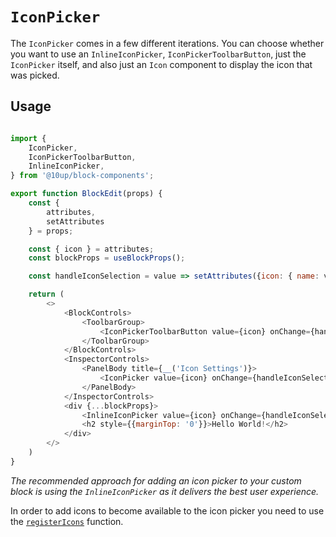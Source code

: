 # `IconPicker`

The `IconPicker` comes in a few different iterations. You can choose whether you want to use an `InlineIconPicker`, `IconPickerToolbarButton`, just the `IconPicker` itself, and also just an `Icon` component to display the icon that was picked.

## Usage

```js

import {
    IconPicker,
    IconPickerToolbarButton,
    InlineIconPicker,
} from '@10up/block-components';

export function BlockEdit(props) {
    const {
        attributes,
        setAttributes
    } = props;

    const { icon } = attributes;
    const blockProps = useBlockProps();

    const handleIconSelection = value => setAttributes({icon: { name: value.name, iconSet: value.iconSet }});

    return (
        <>
            <BlockControls>
                <ToolbarGroup>
                    <IconPickerToolbarButton value={icon} onChange={handleIconSelection} />
                </ToolbarGroup>
            </BlockControls>
            <InspectorControls>
                <PanelBody title={__('Icon Settings')}>
                    <IconPicker value={icon} onChange={handleIconSelection} />
                </PanelBody>
            </InspectorControls>
            <div {...blockProps}>
                <InlineIconPicker value={icon} onChange={handleIconSelection} className="icon-preview"/>
                <h2 style={{marginTop: '0'}}>Hello World!</h2>
            </div>
        </>
    )
}
```

_The recommended approach for adding an icon picker to your custom block is using the `InlineIconPicker` as it delivers the best user experience._

In order to add icons to become available to the icon picker you need to use the [`registerIcons`](../../api/register-icons/) function.
